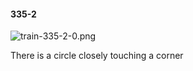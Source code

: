 #### 335-2
![train-335-2-0.png](https://github.com/lil-lab/nlvr/raw/master/nlvr/train/images/36/train-335-2-0.png "train-335-2-0.png")

There is a circle closely touching a corner